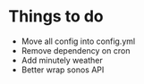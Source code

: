 # Things to do

- Move all config into config.yml
- Remove dependency on cron
- Add minutely weather
- Better wrap sonos API